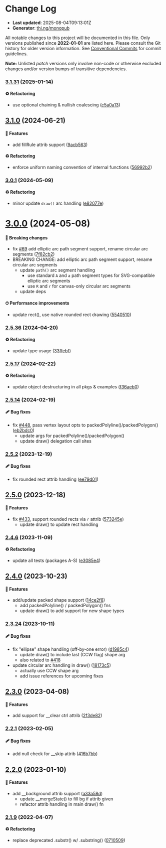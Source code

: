 # Change Log

- **Last updated**: 2025-08-04T09:13:01Z
- **Generator**: [thi.ng/monopub](https://thi.ng/monopub)

All notable changes to this project will be documented in this file.
Only versions published since **2022-01-01** are listed here.
Please consult the Git history for older version information.
See [Conventional Commits](https://conventionalcommits.org/) for commit guidelines.

**Note:** Unlisted _patch_ versions only involve non-code or otherwise excluded changes
and/or version bumps of transitive dependencies.

### [3.1.31](https://github.com/thi-ng/umbrella/tree/@thi.ng/hiccup-canvas@3.1.31) (2025-01-14)

#### ♻️ Refactoring

- use optional chaining & nullish coalescing ([c5a0a13](https://github.com/thi-ng/umbrella/commit/c5a0a13))

## [3.1.0](https://github.com/thi-ng/umbrella/tree/@thi.ng/hiccup-canvas@3.1.0) (2024-06-21)

#### 🚀 Features

- add fillRule attrib support ([9acb563](https://github.com/thi-ng/umbrella/commit/9acb563))

#### ♻️ Refactoring

- enforce uniform naming convention of internal functions ([56992b2](https://github.com/thi-ng/umbrella/commit/56992b2))

### [3.0.1](https://github.com/thi-ng/umbrella/tree/@thi.ng/hiccup-canvas@3.0.1) (2024-05-09)

#### ♻️ Refactoring

- minor update `draw()` arc handling ([e82077e](https://github.com/thi-ng/umbrella/commit/e82077e))

# [3.0.0](https://github.com/thi-ng/umbrella/tree/@thi.ng/hiccup-canvas@3.0.0) (2024-05-08)

#### 🛑 Breaking changes

- fix [#69](https://github.com/thi-ng/umbrella/issues/69) add elliptic arc path segment support, rename circular arc segments ([7f82cb2](https://github.com/thi-ng/umbrella/commit/7f82cb2))
- BREAKING CHANGE: add elliptic arc path segment support, rename circular arc segments
  - update `path()` arc segment handling
    - use standard `A` and `a` path segment types for SVG-compatible elliptic arc segments
    - use `R` and `r` for canvas-only circular arc segments
  - update deps

#### ⏱ Performance improvements

- update rect(), use native rounded rect drawing ([5540510](https://github.com/thi-ng/umbrella/commit/5540510))

### [2.5.36](https://github.com/thi-ng/umbrella/tree/@thi.ng/hiccup-canvas@2.5.36) (2024-04-20)

#### ♻️ Refactoring

- update type usage ([33ffebf](https://github.com/thi-ng/umbrella/commit/33ffebf))

### [2.5.17](https://github.com/thi-ng/umbrella/tree/@thi.ng/hiccup-canvas@2.5.17) (2024-02-22)

#### ♻️ Refactoring

- update object destructuring in all pkgs & examples ([f36aeb0](https://github.com/thi-ng/umbrella/commit/f36aeb0))

### [2.5.14](https://github.com/thi-ng/umbrella/tree/@thi.ng/hiccup-canvas@2.5.14) (2024-02-19)

#### 🩹 Bug fixes

- fix [#448](https://github.com/thi-ng/umbrella/issues/448), pass vertex layout opts to packedPolyline()/packedPolygon() ([eb2bdc0](https://github.com/thi-ng/umbrella/commit/eb2bdc0))
  - update args for packedPolyline()/packedPolygon()
  - update draw() delegation call sites

### [2.5.2](https://github.com/thi-ng/umbrella/tree/@thi.ng/hiccup-canvas@2.5.2) (2023-12-19)

#### 🩹 Bug fixes

- fix rounded rect attrib handling ([ee79d01](https://github.com/thi-ng/umbrella/commit/ee79d01))

## [2.5.0](https://github.com/thi-ng/umbrella/tree/@thi.ng/hiccup-canvas@2.5.0) (2023-12-18)

#### 🚀 Features

- fix [#433](https://github.com/thi-ng/umbrella/issues/433), support rounded rects via `r` attrib ([573245e](https://github.com/thi-ng/umbrella/commit/573245e))
  - update draw() to update rect handling

### [2.4.6](https://github.com/thi-ng/umbrella/tree/@thi.ng/hiccup-canvas@2.4.6) (2023-11-09)

#### ♻️ Refactoring

- update all tests (packages A-S) ([e3085e4](https://github.com/thi-ng/umbrella/commit/e3085e4))

## [2.4.0](https://github.com/thi-ng/umbrella/tree/@thi.ng/hiccup-canvas@2.4.0) (2023-10-23)

#### 🚀 Features

- add/update packed shape support ([14ce2f8](https://github.com/thi-ng/umbrella/commit/14ce2f8))
  - add packedPolyline() / packedPolygon() fns
  - update draw() to add support for new shape types

### [2.3.24](https://github.com/thi-ng/umbrella/tree/@thi.ng/hiccup-canvas@2.3.24) (2023-10-11)

#### 🩹 Bug fixes

- fix "ellipse" shape handling (off-by-one error) ([d1985c4](https://github.com/thi-ng/umbrella/commit/d1985c4))
  - update draw() to include last (CCW flag) shape arg
  - also related to [#418](https://github.com/thi-ng/umbrella/issues/418)
- update circular arc handling in draw() ([18173c5](https://github.com/thi-ng/umbrella/commit/18173c5))
  - actually use CCW shape arg
  - add issue references for upcoming fixes

## [2.3.0](https://github.com/thi-ng/umbrella/tree/@thi.ng/hiccup-canvas@2.3.0) (2023-04-08)

#### 🚀 Features

- add support for __clear ctrl attrib ([2f3de82](https://github.com/thi-ng/umbrella/commit/2f3de82))

### [2.2.1](https://github.com/thi-ng/umbrella/tree/@thi.ng/hiccup-canvas@2.2.1) (2023-02-05)

#### 🩹 Bug fixes

- add null check for __skip attrib ([416b7bb](https://github.com/thi-ng/umbrella/commit/416b7bb))

## [2.2.0](https://github.com/thi-ng/umbrella/tree/@thi.ng/hiccup-canvas@2.2.0) (2023-01-10)

#### 🚀 Features

- add __background attrib support ([a33a58d](https://github.com/thi-ng/umbrella/commit/a33a58d))
  - update __mergeState() to fill bg if attrib given
  - refactor attrib handling in main draw() fn

### [2.1.9](https://github.com/thi-ng/umbrella/tree/@thi.ng/hiccup-canvas@2.1.9) (2022-04-07)

#### ♻️ Refactoring

- replace deprecated .substr() w/ .substring() ([0710509](https://github.com/thi-ng/umbrella/commit/0710509))

